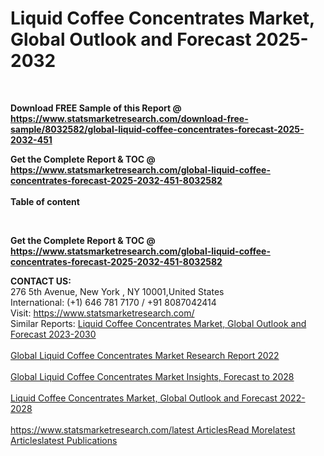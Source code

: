 <h1>Liquid Coffee Concentrates Market, Global Outlook and Forecast 2025-2032</h1><br/><p><strong>Download FREE Sample of this Report @ <a href="https://www.statsmarketresearch.com/download-free-sample/8032582/global-liquid-coffee-concentrates-forecast-2025-2032-451">https://www.statsmarketresearch.com/download-free-sample/8032582/global-liquid-coffee-concentrates-forecast-2025-2032-451</a></strong></p><div><b>Get the Complete Report & TOC @ <a href="https://www.statsmarketresearch.com/global-liquid-coffee-concentrates-forecast-2025-2032-451-8032582">https://www.statsmarketresearch.com/global-liquid-coffee-concentrates-forecast-2025-2032-451-8032582</a></b></div><br><b>Table of content</b><p><br><div><b>Get the Complete Report & TOC @ <a href="https://www.statsmarketresearch.com/global-liquid-coffee-concentrates-forecast-2025-2032-451-8032582">https://www.statsmarketresearch.com/global-liquid-coffee-concentrates-forecast-2025-2032-451-8032582</a></b></div></p> <b>CONTACT US:</b><br>276 5th Avenue, New York , NY 10001,United States<br>International: (+1) 646 781 7170 / +91 8087042414<br>Visit: <a href="https://www.statsmarketresearch.com/">https://www.statsmarketresearch.com/</a><br>Similar Reports: <a href="https://www.statsmarketresearch.com/global-liquid-coffee-concentrates-forecast-2025-2032-451-8032582">Liquid Coffee Concentrates Market, Global Outlook and Forecast 2023-2030</a><br/><br/><a href="https://www.statsmarketresearch.com/global-liquid-coffee-concentrates-forecast-2025-2032-451-8032582">Global Liquid Coffee Concentrates Market Research Report 2022</a><br/><br/><a href="https://www.statsmarketresearch.com/global-liquid-coffee-concentrates-forecast-2025-2032-451-8032582">Global Liquid Coffee Concentrates Market Insights, Forecast to 2028</a><br/><br/><a href="https://www.statsmarketresearch.com/global-liquid-coffee-concentrates-forecast-2025-2032-451-8032582">Liquid Coffee Concentrates Market, Global Outlook and Forecast 2022-2028</a><br/><br/><a href="https://gyeongbokgung.com">https://www.statsmarketresearch.com/</a><a href="https://hallyeomaritime.com">latest Articles</a><a href="https://jingwansa.com">Read More</a><a href=https://nguoiviet.jp/">latest Articles</a><a href="https://www.intelmarketresearch.com/">latest Publications</a>